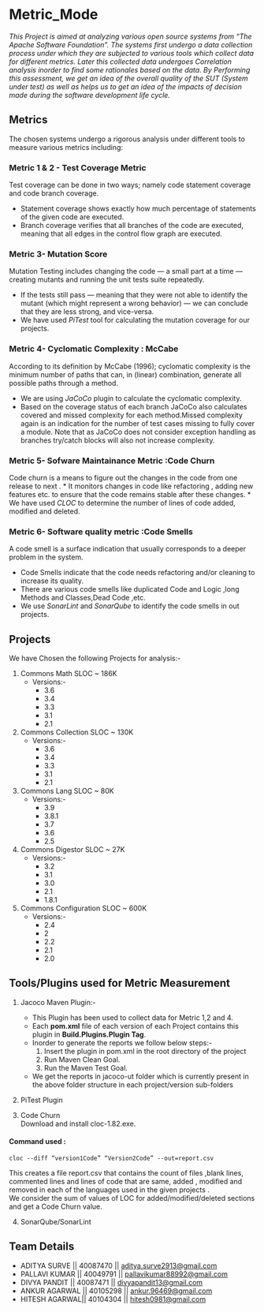 # Metric_Mode

_This Project is aimed at analyzing various open source systems from “The Apache Software Foundation”. The systems first undergo a data collection process under which they are subjected to various tools which collect data for different metrics. Later this collected data undergoes Correlation analysis inorder to find some rationales based on the data. By Performing this assessment, we get an idea of the overall quality of the SUT (System under test) as well as helps us to get an idea of the impacts of decision made during the software development life cycle._ 

## Metrics
The chosen systems undergo a rigorous analysis under different tools to measure various metrics including:  
     
### Metric 1 & 2 - Test Coverage Metric  
Test coverage can be done in two ways; namely code statement coverage and code branch coverage.  
  * Statement coverage shows exactly how much percentage of statements of the given code are executed.  
  * Branch coverage verifies that all branches of the code are executed, meaning that all edges in the control flow graph are    executed.
      
### Metric 3- Mutation Score
  Mutation Testing includes changing the code — a small part at a time — creating mutants and running the unit tests suite repeatedly.
  * If the tests still pass — meaning that they were not able to identify the mutant (which might represent a wrong behavior) — we can conclude that they are less strong, and vice-versa.
  * We have used _PiTest_ tool for calculating the mutation coverage for our projects.
  
### Metric 4- Cyclomatic Complexity : McCabe 
  According to its definition by McCabe (1996); cyclomatic complexity is the minimum number of paths that can, in (linear) combination, generate all possible paths through a method.
  * We are using _JaCoCo_ plugin to calculate the cyclomatic complexity.
  * Based on the coverage status of each branch JaCoCo also calculates covered and missed complexity for each method.Missed complexity again is an indication for the number of test cases missing to fully cover a module. Note that as JaCoCo does not   consider exception handling as branches try/catch blocks will also not increase complexity.

### Metric 5- Sofware Maintainance Metric :Code Churn
  Code churn is a means to figure out the changes in the code from one release to next .
    * It monitors changes in code like refactoring ,  adding new features etc. to ensure that the code remains stable after these changes.
    * We have used _CLOC_ to determine the number of lines of code added, modified and deleted.

### Metric 6- Software quality metric :Code Smells
  A code smell is a surface indication that usually corresponds to a deeper problem in the system.
  * Code Smells indicate that the code needs refactoring and/or cleaning to increase its quality.
  * There are various code smells like duplicated Code and Logic ,long Methods and Classes,Dead Code ,etc.
  * We use _SonarLint_ and _SonarQube_ to identify the code smells in out projects.
  

## Projects
We have Chosen the following Projects for analysis:-  
1. Commons Math    		     SLOC ~ 186K  
   * Versions:-
      * 3.6
      * 3.4
      * 3.3
      * 3.1
      * 2.1
2. Commons Collection		   SLOC ~ 130K  
    * Versions:-  
      * 3.6
      * 3.4
      * 3.3
      * 3.1
      * 2.1
3. Commons Lang			        SLOC ~ 80K 
    * Versions:-  
      * 3.9
      * 3.8.1
      * 3.7
      * 3.6
      * 2.5
4. Commons Digestor	        SLOC ~ 27K 
    * Versions:-  
      * 3.2
      * 3.1
      * 3.0
      * 2.1
      * 1.8.1
4. Commons Configuration 	SLOC ~ 600K
    * Versions:-  
      * 2.4
      * 2
      * 2.2
      * 2.1
      * 2.0

## Tools/Plugins used for Metric Measurement

1. Jacoco Maven Plugin:-  
   * This Plugin has been used to collect data for Metric 1,2 and 4.
   * Each __pom.xml__ file of each version of each Project contains this plugin in __Build.Plugins.Plugin Tag__.
   * Inorder to generate the reports we follow below steps:-  
      1. Insert the plugin in pom.xml in the root directory of the project
      2. Run Maven Clean Goal.
      3. Run the Maven Test Goal.
   * We get the reports in jacoco-ut folder which is currently present in the above folder structure in each project/version sub-folders
2. PiTest Plugin

3. Code Churn  
  Download and install cloc-1.82.exe.  
  
  #### Command used :  
    cloc --diff “version1Code” “Version2Code” --out=report.csv  
    
  This creates a file report.csv that contains the count of files ,blank lines, commented lines and lines of code that are same, added , modified and removed in each of the languages used in the given projects .  
  We consider the sum of values of LOC for added/modified/deleted sections and get a Code Churn value.


4. SonarQube/SonarLint

## Team Details  

  - ADITYA SURVE  || 40087470 || aditya.surve2913@gmail.com
  - PALLAVI KUMAR || 40049791 || pallavikumar88992@gmail.com  
  - DIVYA PANDIT  || 40087471 || divyapandit13@gmail.com
  - ANKUR AGARWAL || 40105298 || ankur.96469@gmail.com
  - HITESH AGARWAL|| 40104304 || hitesh0981@gmail.com




